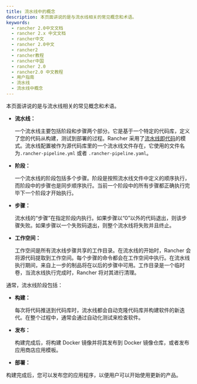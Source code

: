 ```yaml
---
title: 流水线中的概念
description: 本页面讲说的是与流水线相关的常见概念和术语。
keywords:
  - rancher 2.0中文文档
  - rancher 2.x 中文文档
  - rancher中文
  - rancher 2.0中文
  - rancher2
  - rancher教程
  - rancher中国
  - rancher 2.0
  - rancher2.0 中文教程
  - 用户指南
  - 流水线
  - 流水线中概念
---
```


本页面讲说的是与流水线相关的常见概念和术语。

- **流水线：**

  一个流水线主要包括阶段和步骤两个部分。它是基于一个特定的代码库，定义了您的代码从构建，测试到部署的过程。Rancher 采用了[流水线即代码](https://jenkins.io/doc/book/pipeline-as-code/)的模式。流水线配置被作为源代码库里的一个流水线文件存在，它使用的文件名为`.rancher-pipeline.yml` 或者 `.rancher-pipeline.yaml`。

- **阶段：**

  一个流水线的阶段包括多个步骤。阶段是按照流水线文件中定义的顺序执行，而阶段中的步骤也是同步顺序执行。当前一个阶段中的所有步骤都正确执行完毕下一个阶段才开始执行。

- **步骤：**

  流水线的“步骤”在指定阶段内执行。如果步骤以“0”以外的代码退出，则该步骤失败。如果步骤以一个失败码退出，则整个流水线将失败并且终止。

- **工作空间：**

  工作空间是所有流水线步骤共享的工作目录。在流水线的开始时，Rancher 会将源代码提取到工作空间。每个步骤的命令都会在工作空间中执行。在流水线执行期间，来自上一步的制品将在以后的步骤中可用。工作目录是一个临时卷，当流水线执行完成时，Rancher 将对其进行清理。

通常，流水线阶段包括：

- **构建：**

  每次将代码推送到代码库时，流水线都会自动克隆代码库并构建软件的新迭代。在整个过程中，通常会通过自动化测试来检查软件。

- **发布：**

  构建完成后，将构建 Docker 镜像并将其发布到 Docker 镜像仓库，或者发布应用商店应用模板。

- **部署：**

构建完成后，您可以发布您的应用程序，以便用户可以开始使用更新的产品。
